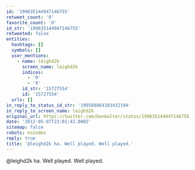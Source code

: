 ```yaml
---
id: '199635144947146755'
retweet_count: '0'
favorite_count: '0'
id_str: '199635144947146755'
retweeted: false
entities:
  hashtags: []
  symbols: []
  user_mentions:
    - name: leighd2k
      screen_name: leighd2k
      indices:
        - '0'
        - '9'
      id_str: '15727554'
      id: '15727554'
  urls: []
in_reply_to_status_id_str: '199588864103432194'
in_reply_to_screen_name: leighd2k
original_url: https://twitter.com/benbalter/status/199635144947146755
date: '2012-05-07T23:01:42.000Z'
sitemap: false
robots: noindex
reply: true
title: '@leighd2k ha. Well played. Well played.'
---
```


@leighd2k ha. Well played. Well played.